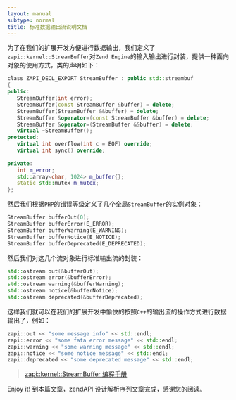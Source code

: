 ```yaml
---
layout: manual
subtype: normal
title: 标准数据输出流说明文档
---
```

为了在我们的扩展开发方便进行数据输出，我们定义了`zapi::kernel::StreamBuffer`对`Zend Engine`的输入输出进行封装，提供一种面向对象的使用方式，类的声明如下：
```cpp
﻿class ZAPI_DECL_EXPORT StreamBuffer : public std::streambuf
{
public:
   StreamBuffer(int error);
   StreamBuffer(const StreamBuffer &buffer) = delete;
   StreamBuffer(StreamBuffer &&buffer) = delete;
   StreamBuffer &operator=(const StreamBuffer &buffer) = delete;
   StreamBuffer &operator=(StreamBuffer &&buffer) = delete;
   virtual ~StreamBuffer();
protected:
   virtual int overflow(int c = EOF) override;
   virtual int sync() override;
   
private:
   int m_error;
   std::array<char, 1024> m_buffer{};
   static std::mutex m_mutex;
};
```
然后我们根据`PHP`的错误等级定义了几个全局`StreamBuffer`的实例对象：
```cpp
﻿StreamBuffer bufferOut(0);
StreamBuffer bufferError(E_ERROR);
StreamBuffer bufferWarning(E_WARNING);
StreamBuffer bufferNotice(E_NOTICE);
StreamBuffer bufferDeprecated(E_DEPRECATED);
```
然后我们对这几个流对象进行标准输出流的封装：
```cpp
﻿std::ostream out(&bufferOut);
std::ostream error(&bufferError);
std::ostream warning(&bufferWarning);
std::ostream notice(&bufferNotice);
std::ostream deprecated(&bufferDeprecated);
```
这样我们就可以在我们的扩展开发中愉快的按照`C++`的输出流的操作方式进行数据输出了，例如：
```cpp
zapi::out << "some message info" << std::endl;
zapi::error << "some fata error message" << std::endl;
zapi::warning << "some warning message" << std::endl;
zapi::notice << "some notice message" << std::endl;
zapi::deprecated << "some deprecated message" << std::endl;
```
> [zapi::kernel::StreamBuffer 编程手册](/api/classzapi_1_1kernel_1_1_stream_buffer.html)

Enjoy it!
到本篇文章，zendAPI 设计解析序列文章完成，感谢您的阅读。
